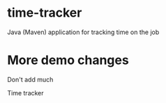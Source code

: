 # time-tracker
Java (Maven) application for tracking time on the job

# More demo changes
Don't add much

Time tracker
